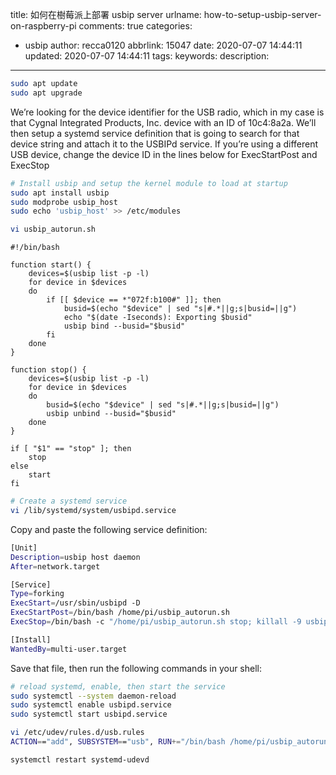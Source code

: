title: 如何在樹莓派上部署 usbip server
urlname: how-to-setup-usbip-server-on-raspberry-pi
comments: true
categories:
  - usbip
author: recca0120
abbrlink: 15047
date: 2020-07-07 14:44:11
updated: 2020-07-07 14:44:11
tags:
keywords:
description:
---
```bash
sudo apt update
sudo apt upgrade
```

We’re looking for the device identifier for the USB radio, which in my case is that Cygnal Integrated Products, Inc. device with an ID of 10c4:8a2a. We’ll then setup a systemd service definition that is going to search for that device string and attach it to the USBIPd service. If you’re using a different USB device, change the device ID in the lines below for ExecStartPost and ExecStop

```bash
# Install usbip and setup the kernel module to load at startup
sudo apt install usbip
sudo modprobe usbip_host
sudo echo 'usbip_host' >> /etc/modules
```

```bash
vi usbip_autorun.sh
```
```shellscript
#!/bin/bash

function start() {
    devices=$(usbip list -p -l)
    for device in $devices
    do
        if [[ $device == *"072f:b100#" ]]; then
            busid=$(echo "$device" | sed "s|#.*||g;s|busid=||g")
            echo "$(date -Iseconds): Exporting $busid"
            usbip bind --busid="$busid"
        fi
    done
}

function stop() {
    devices=$(usbip list -p -l)
    for device in $devices
    do
        busid=$(echo "$device" | sed "s|#.*||g;s|busid=||g")
        usbip unbind --busid="$busid"
    done
}

if [ "$1" == "stop" ]; then
    stop
else
    start
fi
```

```bash
# Create a systemd service
vi /lib/systemd/system/usbipd.service
```

Copy and paste the following service definition:

```bash
[Unit]
Description=usbip host daemon
After=network.target

[Service]
Type=forking
ExecStart=/usr/sbin/usbipd -D
ExecStartPost=/bin/bash /home/pi/usbip_autorun.sh
ExecStop=/bin/bash -c "/home/pi/usbip_autorun.sh stop; killall -9 usbipd"

[Install]
WantedBy=multi-user.target
```

Save that file, then run the following commands in your shell:

```bash
# reload systemd, enable, then start the service
sudo systemctl --system daemon-reload
sudo systemctl enable usbipd.service
sudo systemctl start usbipd.service
```

```bash
vi /etc/udev/rules.d/usb.rules
ACTION=="add", SUBSYSTEM=="usb", RUN+="/bin/bash /home/pi/usbip_autorun.sh >> /home/pi/usbip.log 2>&1"
```

```bash
systemctl restart systemd-udevd
```